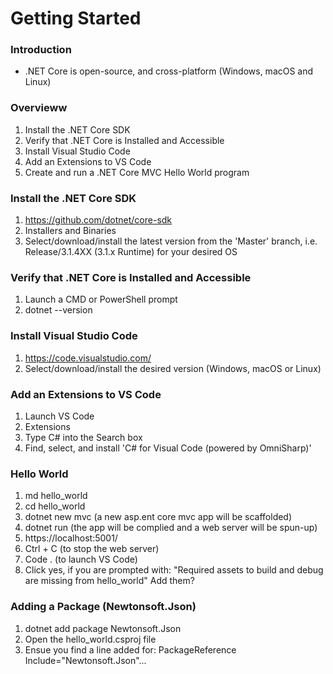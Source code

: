 # Getting Started

### Introduction
- .NET Core is open-source, and cross-platform (Windows, macOS and Linux)

### Overvieww
1. Install the .NET Core SDK
2. Verify that .NET Core is Installed and Accessible
3. Install Visual Studio Code
4. Add an Extensions to VS Code
5. Create and run a .NET Core MVC Hello World program

### Install the .NET Core SDK
1. https://github.com/dotnet/core-sdk
2. Installers and Binaries
3. Select/download/install the latest version from the 'Master' branch, i.e. Release/3.1.4XX
(3.1.x Runtime) for your desired OS

### Verify that .NET Core is Installed and Accessible
1. Launch a CMD or PowerShell prompt
2. dotnet --version

### Install Visual Studio Code
1. https://code.visualstudio.com/
2. Select/download/install the desired version (Windows, macOS or Linux)

### Add an Extensions to VS Code
1. Launch VS Code
2. Extensions
3. Type C# into the Search box
4. Find, select, and install 'C# for Visual Code (powered by OmniSharp)'

### Hello World
1. md hello_world
2. cd hello_world
3. dotnet new mvc (a new asp.ent core mvc app will be scaffolded)
4. dotnet run (the app will be complied and a web server will be spun-up)
5.  https://localhost:5001/
6. Ctrl + C (to stop the web server)
7. Code . (to launch VS Code)
8. Click yes, if you are prompted with: "Required assets to build and debug are missing from hello_world" Add them?

### Adding a Package (Newtonsoft.Json)
1. dotnet add package Newtonsoft.Json
2. Open the hello_world.csproj file
3. Ensue you find a line added for: PackageReference Include="Newtonsoft.Json"...